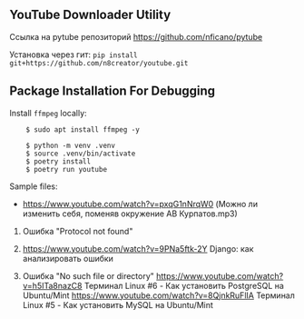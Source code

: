 ## YouTube Downloader Utility

Ссылка на pytube репозиторий https://github.com/nficano/pytube

Установка через гит:
```pip install git+https://github.com/n8creator/youtube.git```


## Package Installation For Debugging
Install `ffmpeg` locally:
```
    $ sudo apt install ffmpeg -y
```

```
    $ python -m venv .venv
    $ source .venv/bin/activate
    $ poetry install
    $ poetry run youtube
```


Sample files:
- https://www.youtube.com/watch?v=pxqG1nNrqW0 (Можно ли изменить себя, поменяв окружение АВ Курпатов.mp3)

1. Ошибка "Protocol not found"
1. https://www.youtube.com/watch?v=9PNa5ftk-2Y
   Django: как анализировать ошибки

2. Ошибка "No such file or directory"
    https://www.youtube.com/watch?v=h5ITa8nazC8
    Терминал Linux #6 - Как установить PostgreSQL на Ubuntu/Mint
    https://www.youtube.com/watch?v=8QjnkRuFlIA
    Терминал Linux #5 - Как установить MySQL на Ubuntu/Mint
